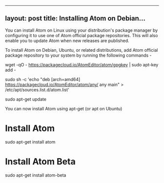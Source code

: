 

---
layout: post
title: Installing Atom on Debian...
---
You can install Atom on Linux using your distribution's package manager by configuring it to use one of Atom
official package repositories. This will also enable you to update Atom when new releases are published.

To install Atom on Debian, Ubuntu, or related distributions, add Atom official package repository to your system by running the following commands -

wget -qO - https://packagecloud.io/AtomEditor/atom/gpgkey | sudo apt-key add -

sudo sh -c 'echo "deb [arch=amd64] https://packagecloud.io/AtomEditor/atom/any/ any main" > /etc/apt/sources.list.d/atom.list'

sudo apt-get update

You can now install Atom using apt-get (or apt on Ubuntu)

# Install Atom
sudo apt-get install atom
# Install Atom Beta
sudo apt-get install atom-beta
